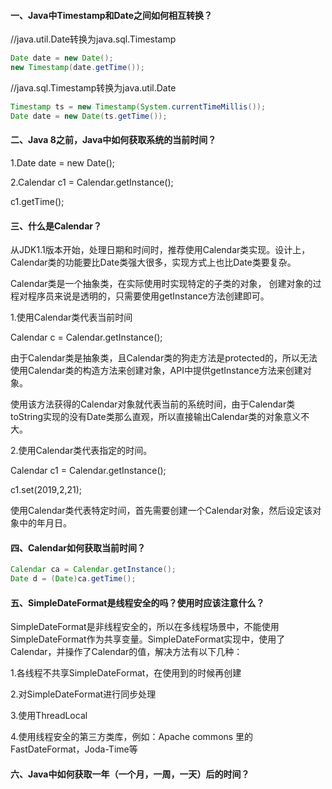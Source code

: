 #### 一、Java中Timestamp和Date之间如何相互转换？

//java.util.Date转换为java.sql.Timestamp

```java
Date date = new Date();
new Timestamp(date.getTime());
```

//java.sql.Timestamp转换为java.util.Date

```java
Timestamp ts = new Timestamp(System.currentTimeMillis());
Date date = new Date(ts.getTime());
```

#### 二、Java 8之前，Java中如何获取系统的当前时间？

1.Date date = new Date();

2.Calendar c1 = Calendar.getInstance();

c1.getTime();

#### 三、什么是Calendar？

从JDK1.1版本开始，处理日期和时间时，推荐使用Calendar类实现。设计上，Calendar类的功能要比Date类强大很多，实现方式上也比Date类要复杂。

Calendar类是一个抽象类，在实际使用时实现特定的子类的对象， 创建对象的过程对程序员来说是透明的，只需要使用getInstance方法创建即可。

1.使用Calendar类代表当前时间

Calendar c = Calendar.getInstance();

由于Calendar类是抽象类，且Calendar类的狗走方法是protected的，所以无法使用Calendar类的构造方法来创建对象，API中提供getInstance方法来创建对象。

使用该方法获得的Calendar对象就代表当前的系统时间，由于Calendar类toString实现的没有Date类那么直观，所以直接输出Calendar类的对象意义不大。

2.使用Calendar类代表指定的时间。

Calendar c1 = Calendar.getInstance();

c1.set(2019,2,21);

使用Calendar类代表特定时间，首先需要创建一个Calendar对象，然后设定该对象中的年月日。

#### 四、Calendar如何获取当前时间？

```java
Calendar ca = Calendar.getInstance();
Date d = (Date)ca.getTime();
```

#### 五、SimpleDateFormat是线程安全的吗？使用时应该注意什么？

SimpleDateFormat是非线程安全的，所以在多线程场景中，不能使用SimpleDateFormat作为共享变量。SimpleDateFormat实现中，使用了Calendar，并操作了Calendar的值，解决方法有以下几种：

1.各线程不共享SimpleDateFormat，在使用到的时候再创建

2.对SimpleDateFormat进行同步处理

3.使用ThreadLocal

4.使用线程安全的第三方类库，例如：Apache commons 里的FastDateFormat，Joda-Time等

#### 六、Java中如何获取一年（一个月，一周，一天）后的时间？

